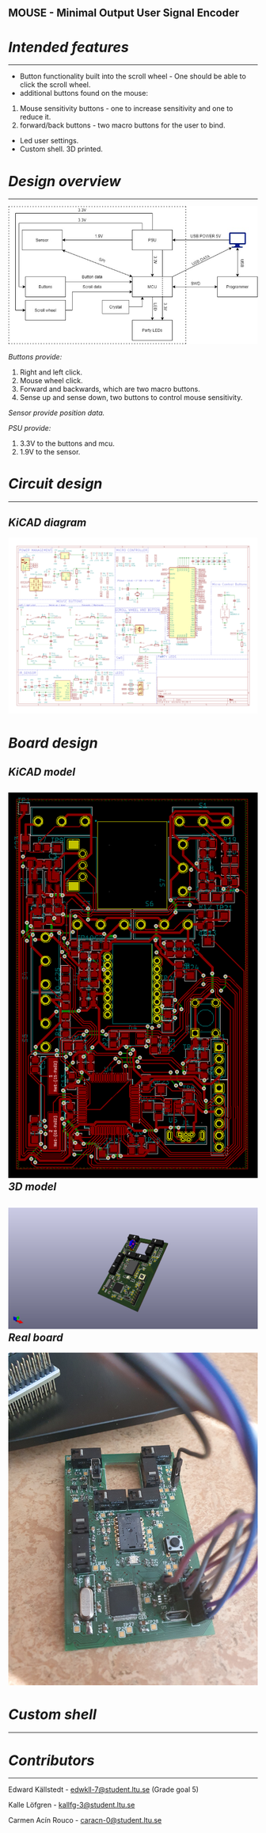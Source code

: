 ## MOUSE - Minimal Output User Signal Encoder

# _**Intended features**_
-----------
- Button functionality built into the scroll wheel - One should be able to click the scroll wheel.
- additional buttons found on the mouse: 
1. Mouse sensitivity buttons - one to increase sensitivity and one to reduce it.
2. forward/back buttons - two macro buttons for the user to bind.

- Led user settings.
- Custom shell. 3D printed.

# _**Design overview**_
-----------
![Overview diagram](Pictures/Gaming_Mouse.jpg)

_Buttons provide:_
1. Right and left click.
2. Mouse wheel click.
3. Forward and backwards, which are two macro buttons.
4. Sense up and sense down, two buttons to control mouse sensitivity.

_Sensor provide position data._

_PSU provide:_
1. 3.3V to the buttons and mcu.
2. 1.9V to the sensor.

# _**Circuit design**_
-----------
_**KiCAD diagram**_
-----------
![KiCAD diagram](Pictures/board_schematic.png)

# _**Board design**_
_**KiCAD model**_
-----------
![KiCAD model](Pictures/board_footprints.png)
_**3D model**_
-----------
![3D model diagram](Pictures/3d_board.png)
_**Real board**_
-----------
![Real board picture](Pictures/Real_board.jpg)

# _**Custom shell**_
-----------

# **_Contributors_**
-----------

Edward Källstedt - edwkll-7@student.ltu.se (Grade goal 5)

Kalle Löfgren - kallfg-3@student.ltu.se

Carmen Acín Rouco - caracn-0@student.ltu.se
